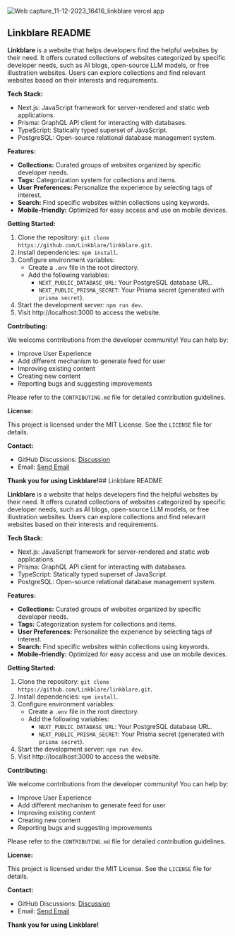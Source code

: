 
![Web capture_11-12-2023_16416_linkblare vercel app](https://github.com/Linkblare/linkblare/assets/75787732/0da2ba69-a913-4e1a-acdb-e1d8bf0288c1)

## Linkblare README

**Linkblare** is a website that helps developers find the helpful websites by their need. It offers curated collections of websites categorized by specific developer needs, such as AI blogs, open-source LLM models, or free illustration websites. Users can explore collections and find relevant websites based on their interests and requirements.

**Tech Stack:**

* Next.js: JavaScript framework for server-rendered and static web applications.
* Prisma: GraphQL API client for interacting with databases.
* TypeScript: Statically typed superset of JavaScript.
* PostgreSQL: Open-source relational database management system.

**Features:**

* **Collections:** Curated groups of websites organized by specific developer needs.
* **Tags:** Categorization system for collections and items.
* **User Preferences:** Personalize the experience by selecting tags of interest.
* **Search:** Find specific websites within collections using keywords.
* **Mobile-friendly:** Optimized for easy access and use on mobile devices.

**Getting Started:**

1. Clone the repository: `git clone https://github.com/Linkblare/linkblare.git`.
2. Install dependencies: `npm install`.
3. Configure environment variables:
    * Create a `.env` file in the root directory.
    * Add the following variables:
        * `NEXT_PUBLIC_DATABASE_URL`: Your PostgreSQL database URL.
        * `NEXT_PUBLIC_PRISMA_SECRET`: Your Prisma secret (generated with `prisma secret`).
4. Start the development server: `npm run dev`.
5. Visit http://localhost:3000 to access the website.

**Contributing:**

We welcome contributions from the developer community! You can help by:

* Improve User Experience
* Add different mechanism to generate feed for user
* Improving existing content
* Creating new content
* Reporting bugs and suggesting improvements

Please refer to the `CONTRIBUTING.md` file for detailed contribution guidelines.

**License:**

This project is licensed under the MIT License. See the `LICENSE` file for details.

**Contact:**

* GitHub Discussions: [Discussion](https://github.com/orgs/community/discussions/10367)
* Email: [Send Email](shivamsi687@gmail.com)

**Thank you for using Linkblare!**## Linkblare README

**Linkblare** is a website that helps developers find the helpful websites by their need. It offers curated collections of websites categorized by specific developer needs, such as AI blogs, open-source LLM models, or free illustration websites. Users can explore collections and find relevant websites based on their interests and requirements.

**Tech Stack:**

* Next.js: JavaScript framework for server-rendered and static web applications.
* Prisma: GraphQL API client for interacting with databases.
* TypeScript: Statically typed superset of JavaScript.
* PostgreSQL: Open-source relational database management system.

**Features:**

* **Collections:** Curated groups of websites organized by specific developer needs.
* **Tags:** Categorization system for collections and items.
* **User Preferences:** Personalize the experience by selecting tags of interest.
* **Search:** Find specific websites within collections using keywords.
* **Mobile-friendly:** Optimized for easy access and use on mobile devices.

**Getting Started:**

1. Clone the repository: `git clone https://github.com/Linkblare/linkblare.git`.
2. Install dependencies: `npm install`.
3. Configure environment variables:
    * Create a `.env` file in the root directory.
    * Add the following variables:
        * `NEXT_PUBLIC_DATABASE_URL`: Your PostgreSQL database URL.
        * `NEXT_PUBLIC_PRISMA_SECRET`: Your Prisma secret (generated with `prisma secret`).
4. Start the development server: `npm run dev`.
5. Visit http://localhost:3000 to access the website.

**Contributing:**

We welcome contributions from the developer community! You can help by:

* Improve User Experience
* Add different mechanism to generate feed for user
* Improving existing content
* Creating new content
* Reporting bugs and suggesting improvements

Please refer to the `CONTRIBUTING.md` file for detailed contribution guidelines.

**License:**

This project is licensed under the MIT License. See the `LICENSE` file for details.

**Contact:**

* GitHub Discussions: [Discussion](https://github.com/orgs/community/discussions/10367)
* Email: [Send Email](shivamsi687@gmail.com)

**Thank you for using Linkblare!**
